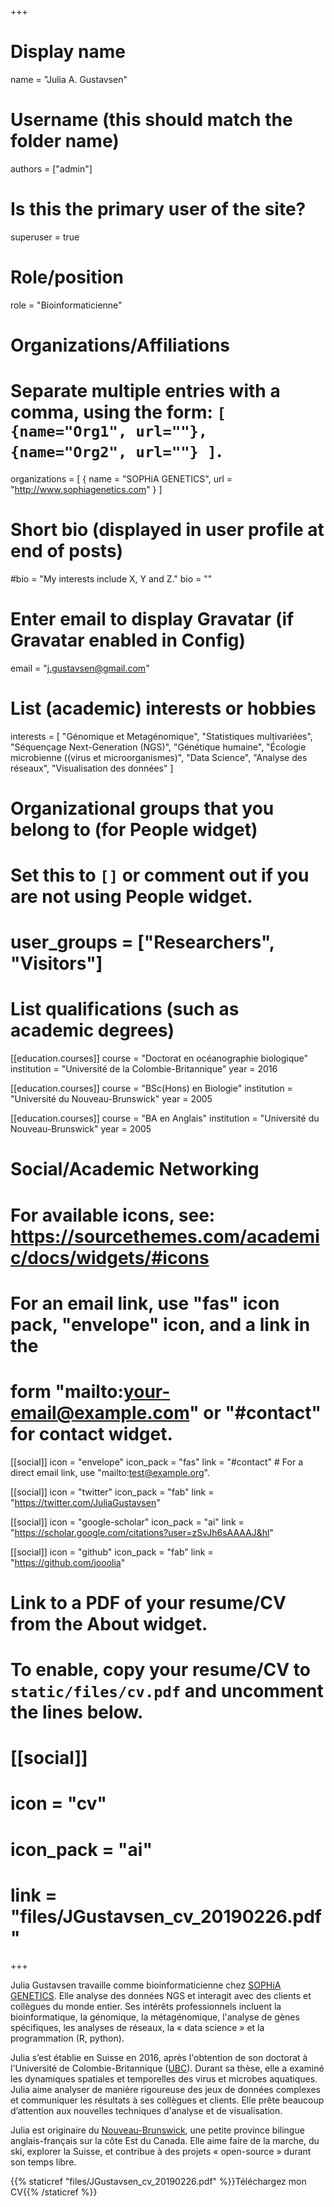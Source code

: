 +++
# Display name
name = "Julia A. Gustavsen"

# Username (this should match the folder name)
authors = ["admin"]

# Is this the primary user of the site?
superuser = true

# Role/position
role = "Bioinformaticienne"

# Organizations/Affiliations
#   Separate multiple entries with a comma, using the form: `[ {name="Org1", url=""}, {name="Org2", url=""} ]`.
organizations = [ { name = "SOPHiA GENETICS", url = "http://www.sophiagenetics.com" } ]

# Short bio (displayed in user profile at end of posts)
#bio = "My interests include X, Y and Z."
bio = ""

# Enter email to display Gravatar (if Gravatar enabled in Config)
email = "j.gustavsen@gmail.com"

# List (academic) interests or hobbies
interests = [
"Génomique et Metagénomique",
  "Statistiques multivariées",
  "Séquençage Next-Generation (NGS)",
  "Génétique humaine",
  "Écologie microbienne ((virus et microorganismes)",
  "Data Science",
  "Analyse des réseaux",
  "Visualisation des données"
]

# Organizational groups that you belong to (for People widget)
#   Set this to `[]` or comment out if you are not using People widget.
# user_groups = ["Researchers", "Visitors"]

# List qualifications (such as academic degrees)
[[education.courses]]
  course = "Doctorat en océanographie biologique"
  institution = "Université de la Colombie-Britannique"
  year = 2016

[[education.courses]]
  course = "BSc(Hons) en Biologie"
  institution = "Université du Nouveau-Brunswick"
  year = 2005

[[education.courses]]
  course = "BA en Anglais"
  institution = "Université du Nouveau-Brunswick"
  year = 2005

# Social/Academic Networking
# For available icons, see: https://sourcethemes.com/academic/docs/widgets/#icons
#   For an email link, use "fas" icon pack, "envelope" icon, and a link in the
#   form "mailto:your-email@example.com" or "#contact" for contact widget.

[[social]]
  icon = "envelope"
  icon_pack = "fas"
  link = "#contact"  # For a direct email link, use "mailto:test@example.org".

[[social]]
  icon = "twitter"
  icon_pack = "fab"
  link = "https://twitter.com/JuliaGustavsen"

[[social]]
  icon = "google-scholar"
  icon_pack = "ai"
  link = "https://scholar.google.com/citations?user=zSvJh6sAAAAJ&hl"

[[social]]
  icon = "github"
  icon_pack = "fab"
  link = "https://github.com/jooolia"

# Link to a PDF of your resume/CV from the About widget.
# To enable, copy your resume/CV to `static/files/cv.pdf` and uncomment the lines below.
# [[social]]
#   icon = "cv"
#   icon_pack = "ai"
#   link = "files/JGustavsen_cv_20190226.pdf"

+++

Julia Gustavsen travaille comme bioinformaticienne chez [SOPHiA GENETICS](http://www.sophiagenetics.com). Elle analyse des données NGS et interagit avec des clients et collègues du monde entier. Ses intérêts professionnels incluent la bioinformatique, la génomique, la métagénomique, l'analyse de gènes spécifiques, les analyses de réseaux, la « data science » et la programmation (R, python).

Julia s’est établie en Suisse en 2016, après l'obtention de son doctorat à l'Université de Colombie-Britannique ([UBC](https://www.ubc.ca/)). Durant sa thèse, elle a examiné les dynamiques spatiales et temporelles des virus et microbes aquatiques. Julia aime analyser de manière rigoureuse des jeux de données complexes et communiquer les résultats à ses collègues et clients.  Elle prête beaucoup d’attention aux nouvelles techniques d'analyse et de visualisation. 

Julia est originaire du [Nouveau-Brunswick](https://goo.gl/maps/sdCmqURpKRP2), une petite province bilingue anglais-français sur la côte Est du Canada. Elle aime faire de la marche, du ski, explorer la Suisse, et contribue à des projets « open-source » durant son temps libre. 

{{% staticref "files/JGustavsen_cv_20190226.pdf" %}}Téléchargez mon CV{{% /staticref %}}
